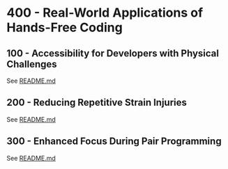 # 400 - Real-World Applications of Hands-Free Coding

## 100 - Accessibility for Developers with Physical Challenges

See [README.md](./100/README.md)

## 200 - Reducing Repetitive Strain Injuries

See [README.md](./200/README.md)

## 300 - Enhanced Focus During Pair Programming

See [README.md](./300/README.md)
